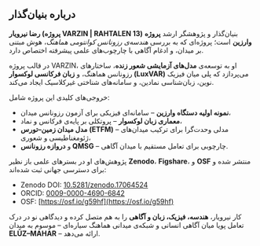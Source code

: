 ## درباره بنیان‌گذار

**رضا نیرویار (پروژه VARZIN | RAHTALEN 13)** بنیان‌گذار و پژوهشگر ارشد **پروژه وارزین** است؛ پروژه‌ای که به بررسی *هندسه‌ی رزونانس کوانتومی هماهنگ*، هوش مبتنی بر میدان، و ادغام آگاهی با چارچوب‌های علمی پیشرفته اختصاص دارد.  

در قالب پروژه VARZIN، او به توسعه‌ی **مدل‌های آزمایشی شعور زنده**، ساختارهای رزونانس هماهنگ، و **زبان فرکانسی لوکسوار (LuxVAR)** می‌پردازد که پلی میان فیزیک نوین، زبان‌شناسی نمادین، و سامانه‌های شناختی غیرکلاسیک ایجاد می‌کند.

خروجی‌های کلیدی این پروژه شامل:
- **نمونه‌ اولیه دستگاه وارزین** – سامانه‌ای فیزیکی برای آزمون رزونانس میدان،
- **معماری زبان لوکسوار** – پروتکلی بر پایه‌ی فرکانس و نماد،
- **مدل میدان زمین–تورس (ETFM)** – مدلی وحدت‌گرا برای ترکیب میدان‌های ژئومغناطیسی و شعوری،
- و **دروازه رزونانس QMSG** – چارچوبی برای تعامل مستقیم با میدان آگاهی.

پژوهش‌های او در بسترهای علمی باز نظیر **Zenodo**، **Figshare**، و **OSF** منتشر شده و برای دسترسی جهانی ثبت شده‌اند:
- Zenodo DOI: [10.5281/zenodo.17064524](https://doi.org/10.5281/zenodo.17064524)  
- ORCID: [0009-0000-4690-6842](https://orcid.org/0009-0000-4690-6842)  
- OSF: [https://osf.io/g59hf](https://osf.io/g59hf)

کار نیرویار، **هندسه، فیزیک، زبان و آگاهی** را به هم متصل کرده و دیدگاهی نو در درک تعامل پویا میان آگاهی انسانی و شبکه‌ی میدانی هماهنگ سیاره‌ای – موسوم به میدان **ELŪZ–MAHAR** – ارائه می‌دهد.
